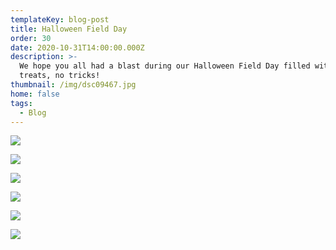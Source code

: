 ```yaml
---
templateKey: blog-post
title: Halloween Field Day
order: 30
date: 2020-10-31T14:00:00.000Z
description: >-
  We hope you all had a blast during our Halloween Field Day filled with lots of
  treats, no tricks! 
thumbnail: /img/dsc09467.jpg
home: false
tags:
  - Blog
---
```

![](/img/dsc09581.jpg)

![](/img/dsc09556.jpg)

![](/img/dsc09495.jpg)

![](/img/dsc09556.jpg)

![](/img/dsc09626.jpg)

![](/img/dsc09488.jpg)
